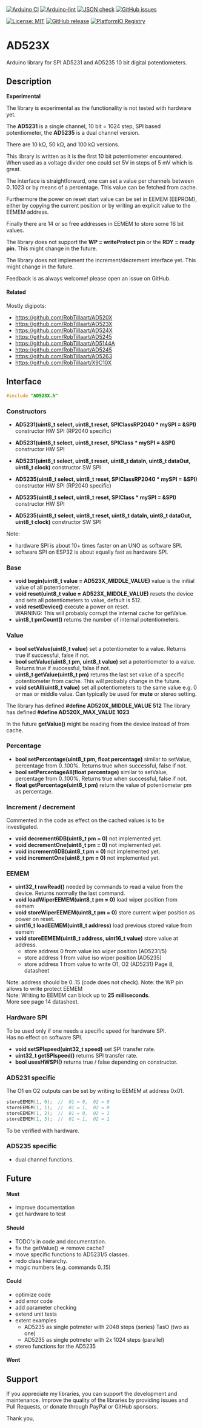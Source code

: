 
[![Arduino CI](https://github.com/RobTillaart/AD523X/workflows/Arduino%20CI/badge.svg)](https://github.com/marketplace/actions/arduino_ci)
[![Arduino-lint](https://github.com/RobTillaart/AD523X/actions/workflows/arduino-lint.yml/badge.svg)](https://github.com/RobTillaart/AD523X/actions/workflows/arduino-lint.yml)
[![JSON check](https://github.com/RobTillaart/AD523X/actions/workflows/jsoncheck.yml/badge.svg)](https://github.com/RobTillaart/AD523X/actions/workflows/jsoncheck.yml)
[![GitHub issues](https://img.shields.io/github/issues/RobTillaart/AD523X.svg)](https://github.com/RobTillaart/AD523X/issues)

[![License: MIT](https://img.shields.io/badge/license-MIT-green.svg)](https://github.com/RobTillaart/AD523X/blob/master/LICENSE)
[![GitHub release](https://img.shields.io/github/release/RobTillaart/AD523X.svg?maxAge=3600)](https://github.com/RobTillaart/AD523X/releases)
[![PlatformIO Registry](https://badges.registry.platformio.org/packages/robtillaart/library/AD523X.svg)](https://registry.platformio.org/libraries/robtillaart/AD523X)


# AD523X

Arduino library for SPI AD5231 and AD5235 10 bit digital potentiometers.

## Description

**Experimental**

The library is experimental as the functionality is not tested with hardware yet.

The **AD5231** is a single channel, 10 bit = 1024 step, SPI based potentiometer, 
the **AD5235** is a dual channel version.

There are 10 kΩ, 50 kΩ, and 100 kΩ versions.

This library is written as it is the first 10 bit potentiometer encountered.
When used as a voltage divider one could set 5V in steps of 5 mV which is great.

The interface is straightforward, one can set a value per channels between 0..1023
or by means of a percentage. This value can be fetched from cache.

Furthermore the power on reset start value can be set in EEMEM (EEPROM), either by 
copying the current position or by writing an explicit value to the EEMEM address.

Finally there are 14 or so free addresses in EEMEM to store some 16 bit values.

The library does not support the **WP = writeProtect pin** or the **RDY = ready pin**.
This might change in the future.

The library does not implement the increment/decrement interface yet.
This might change in the future.

Feedback is as always welcome! please open an issue on GitHub.

#### Related

Mostly digipots:

- https://github.com/RobTillaart/AD520X
- https://github.com/RobTillaart/AD523X
- https://github.com/RobTillaart/AD524X
- https://github.com/RobTillaart/AD5245
- https://github.com/RobTillaart/AD5144A
- https://github.com/RobTillaart/AD5245
- https://github.com/RobTillaart/AD5263
- https://github.com/RobTillaart/X9C10X


## Interface

```cpp
#include "AD523X.h"
```

### Constructors

- **AD5231(uint8_t select, uint8_t reset, SPIClassRP2040 \* mySPI = &SPI)** constructor HW SPI (RP2040 specific)
- **AD5231(uint8_t select, uint8_t reset, SPIClass \* mySPI = &SPI)** constructor HW SPI
- **AD5231(uint8_t select, uint8_t reset, uint8_t dataIn, uint8_t dataOut, uint8_t clock)** constructor SW SPI


- **AD5235(uint8_t select, uint8_t reset, SPIClassRP2040 \* mySPI = &SPI)** constructor HW SPI (RP2040 specific)
- **AD5235(uint8_t select, uint8_t reset, SPIClass \* mySPI = &SPI)** constructor HW SPI
- **AD5235(uint8_t select, uint8_t reset, uint8_t dataIn, uint8_t dataOut, uint8_t clock)** constructor SW SPI

Note: 
- hardware SPI is about 10+ times faster on an UNO as software SPI.
- software SPI on ESP32 is about equally fast as hardware SPI.

### Base

- **void begin(uint8_t value = AD523X_MIDDLE_VALUE)** value is the initial value of all potentiometer.
- **void reset(uint8_t value = AD523X_MIDDLE_VALUE)** resets the device and sets all potentiometers 
to value, default is 512.
- **void resetDevice()** execute a power on reset.  
WARNING: This will probably corrupt the internal cache for getValue.
- **uint8_t pmCount()** returns the number of internal potentiometers.

### Value

- **bool setValue(uint8_t value)** set a potentiometer to a value.
Returns true if successful, false if not.
- **bool setValue(uint8_t pm, uint8_t value)** set a potentiometer to a value. 
Returns true if successful, false if not.
- **uint8_t getValue(uint8_t pm)** returns the last set value of a specific potentiometer
from cache. This will probably change in the future.
- **void setAll(uint8_t value)** set all potentiometers to the same value 
e.g. 0 or max or middle value.
Can typically be used for **mute** or stereo setting.

The library has defined **#define AD520X_MIDDLE_VALUE  512**
The library has defined **#define AD520X_MAX_VALUE  1023**

In the future **getValue()** might be reading from the device instead of from cache.


### Percentage

- **bool setPercentage(uint8_t pm, float percentage)** similar to setValue, 
percentage from 0..100%.
Returns true when successful, false if not.
- **bool setPercentageAll(float percentage)** similar to setValue, 
percentage from 0..100%, 
Returns true when successful, false if not.
- **float getPercentage(uint8_t pm)** return the value of potentiometer pm as percentage.

### Increment / decrement

Commented in the code as effect on the cached values is to be investigated.

- **void decrement6DB(uint8_t pm = 0)** not implemented yet.
- **void decrementOne(uint8_t pm = 0)** not implemented yet.
- **void increment6DB(uint8_t pm = 0)** not implemented yet.
- **void incrementOne(uint8_t pm = 0)** not implemented yet.

### EEMEM

- **uint32_t rawRead()** needed by commands to read a value from the device.
Returns normally the last command.
- **void loadWiperEEMEM(uint8_t pm = 0)** load wiper position from eemem
- **void storeWiperEEMEM(uint8_t pm = 0)** store current wiper position as power on reset.
- **uint16_t loadEEMEM(uint8_t address)** load previous stored value from eemem
- **void storeEEMEM(uint8_t address, uint16_t value)** store value at address.
  - store address 0 from value iso wiper position (AD5231/5)
  - store address 1 from value iso wiper position (AD5235)
  - store address 1 from value to write O1, O2    (AD5231) Page 8, datasheet

Note: address should be 0..15 (code does not check).
Note: the WP pin allows to write protect EEMEM  
Note: Writing to EEMEM can block up to **25 milliseconds**.  
More see page 14 datasheet.

### Hardware SPI

To be used only if one needs a specific speed for hardware SPI.  
Has no effect on software SPI.

- **void setSPIspeed(uint32_t speed)** set SPI transfer rate.
- **uint32_t getSPIspeed()** returns SPI transfer rate.
- **bool usesHWSPI()** returns true / false depending on constructor.

### AD5231 specific

The O1 en O2 outputs can be set by writing to EEMEM at address 0x01.

```cpp
storeEEMEM(1, 0);  //  01 = 0,  02 = 0
storeEEMEM(1, 1);  //  01 = 1,  02 = 0
storeEEMEM(1, 2);  //  01 = 0,  02 = 1
storeEEMEM(1, 3);  //  01 = 1,  02 = 1
```

To be verified with hardware.

### AD5235 specific

- dual channel functions.


## Future

#### Must

- improve documentation
- get hardware to test

#### Should

- TODO's in code and documentation.
- fix the getValue() => remove cache?
- move specific functions to AD5231/5 classes.
- redo class hierarchy.
- magic numbers (e.g. commands 0..15)

#### Could

- optimize code
- add error code
- add parameter checking
- extend unit tests
- extent examples
  - AD5235 as single potmeter with 2048 steps (series) TasO (two as one)
  - AD5235 as single potmeter with 2x 1024 steps (parallel)
- stereo functions for the AD5235

#### Wont


## Support

If you appreciate my libraries, you can support the development and maintenance.
Improve the quality of the libraries by providing issues and Pull Requests, or
donate through PayPal or GitHub sponsors.

Thank you,

